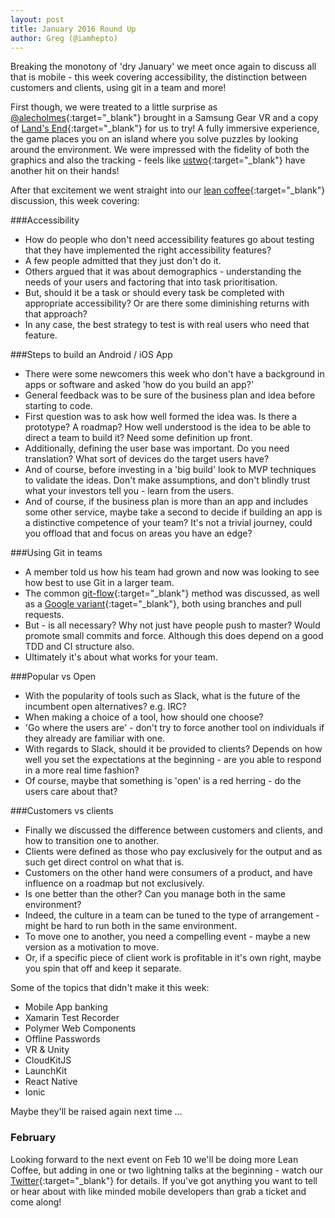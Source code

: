 ```yaml
---
layout: post
title: January 2016 Round Up
author: Greg (@iamhepto)
---
```


Breaking the monotony of 'dry January' we meet once again to discuss all that is mobile - this week covering accessibility, the distinction between customers and clients, using git in a team and more!

First though, we were treated to a little surprise as [@alecholmes](https://twitter.com/alecholmes){:target="_blank"} brought in a Samsung Gear VR and a copy of [Land's End](http://www.landsendgame.com){:target="_blank"} for us to try!  A fully immersive experience, the game places you on an island where you solve puzzles by looking around the environment.  We were impressed with the fidelity of both the graphics and also the tracking - feels like [ustwo](http://ustwo.com){:target="_blank"} have another hit on their hands!  

After that excitement we went straight into our [lean coffee](https://www.google.co.uk/search?q=lean+coffee){:target="_blank"} discussion, this week covering:

###Accessibility
- How do people who don't need accessibility features go about testing that they have implemented the right accessibility features?
- A few people admitted that they just don't do it.
- Others argued that it was about demographics - understanding the needs of your users and factoring that into task prioritisation.
- But, should it be a task or should every task be completed with appropriate accessibility?  Or are there some diminishing returns with that approach?
- In any case, the best strategy to test is with real users who need that feature.

###Steps to build an Android / iOS App
- There were some newcomers this week who don't have a background in apps or software and asked 'how do you build an app?'
- General feedback was to be sure of the business plan and idea before starting to code.
- First question was to ask how well formed the idea was.  Is there a prototype?  A roadmap? How well understood is the idea to be able to direct a team to build it?  Need some definition up front.
- Additionally, defining the user base was important.  Do you need translation?  What sort of devices do the target users have?
- And of course, before investing in a 'big build' look to MVP techniques to validate the ideas.  Don't make assumptions, and don't blindly trust what your investors tell you - learn from the users.
- And of course, if the business plan is more than an app and includes some other service, maybe take a second to decide if building an app is a distinctive competence of your team?  It's not a trivial journey, could you offload that and focus on areas you have an edge?

###Using Git in teams
- A member told us how his team had grown and now was looking to see how best to use Git in a larger team.
- The common [git-flow](https://www.atlassian.com/git/tutorials/comparing-workflows/gitflow-workflow){:target="_blank"} method was discussed, as well as a [Google variant](https://medium.com/google-developer-experts/automating-android-development-6daca3a98396#.3bqwfvbrf){:taget="_blank"}, both using branches and pull requests.
- But - is all necessary?  Why not just have people push to master?  Would promote small commits and force.  Although this does depend on a good TDD and CI structure also.
- Ultimately it's about what works for your team.

###Popular vs Open
- With the popularity of tools such as Slack, what is the future of the incumbent open alternatives?  e.g. IRC?
- When making a choice of a tool, how should one choose?
- 'Go where the users are' - don't try to force another tool on individuals if they already are familiar with one.
- With regards to Slack, should it be provided to clients?  Depends on how well you set the expectations at the beginning - are you able to respond in a more real time fashion?
- Of course, maybe that something is 'open' is a red herring - do the users care about that?

###Customers vs clients
- Finally we discussed the difference between customers and clients, and how to transition one to another.
- Clients were defined as those who pay exclusively for the output and as such get direct control on what that is.
- Customers on the other hand were consumers of a product, and have influence on a roadmap but not exclusively.
- Is one better than the other?  Can you manage both in the same environment?
- Indeed, the culture in a team can be tuned to the type of arrangement - might be hard to run both in the same environment.
- To move one to another, you need a compelling event - maybe a new version as a motivation to move.
- Or, if a specific piece of client work is profitable in it's own right, maybe you spin that off and keep it separate.

Some of the topics that didn't make it this week:

- Mobile App banking
- Xamarin Test Recorder
- Polymer Web Components
- Offline Passwords
- VR & Unity
- CloudKitJS
- LaunchKit
- React Native
- Ionic

Maybe they'll be raised again next time ...

### February

Looking forward to the next event on Feb 10 we'll be doing more Lean Coffee, but adding in one or two lightning talks at the beginning - watch our [Twitter](http://twitter.com/mobiledorset){:target="_blank"} for details.  If you've got anything you want to tell or hear about with like minded mobile developers than grab a ticket and come along!
